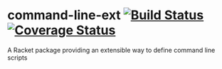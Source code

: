 # command-line-ext [![Build Status](https://travis-ci.org/jackfirth/command-line-ext.svg?branch=master)](https://travis-ci.org/jackfirth/command-line-ext) [![Coverage Status](https://coveralls.io/repos/jackfirth/command-line-ext/badge.svg)](https://coveralls.io/r/jackfirth/command-line-ext)

A Racket package providing an extensible way to define command line scripts
